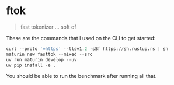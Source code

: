 # ftok

> fast tokenizer ... soft of

These are the commands that I used on the CLI to get started:

```python
curl --proto '=https' --tlsv1.2 -sSf https://sh.rustup.rs | sh
maturin new fasttok --mixed --src
uv run maturin develop --uv
uv pip install -e .
```

You should be able to run the benchmark after running all that. 